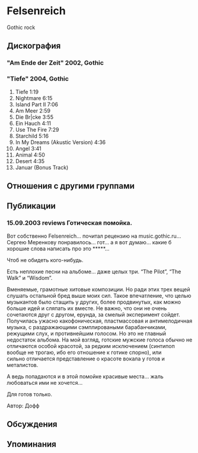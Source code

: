 # Felsenreich

Gothic rock

## Дискография

### "Am Ende der Zeit" 2002, Gothic



### "Tiefe" 2004, Gothic

01. Tiefe 1:19
02. Nightmare 6:15
03. Island Part II 7:06
04. Am Meer 2:59
05. Die Br|cke 3:55
06. Ein Hauch 4:11
07. Use The Fire 7:29
08. Starchild 5:16
09. In My Dreams (Akustic Version) 4:36
10. Angel 3:41
11. Animal 4:50
12. Desert 4:35
13. Januar (Bonus Track)


## Отношения с другими группами


## Публикации

### 15.09.2003 reviews Готическая помойка.

<P>Вот собственно Felsenreich… почитал рецензию на music.gothic.ru… Сергею Меренкову понравилось… гот… а я вот думаю… какие б хорошие слова написать про это *****…</P>
<P>Чтоб не обидеть кого-нибудь. <BR></P>
<P>Есть неплохие песни на альбоме… даже целых три. “The Pilot”, “The Walk” и<SPAN> <SPAN lang=EN-US>“Wisdom”.</SPAN></SPAN></P>
<P>Вменяемые, грамотные хитовые композиции. Но ради этих трех вещей слушать остальной бред выше моих сил. Такое впечатление, что целью музыкантов было стащить у других, более продвинутых, как можно больше идей и сляпать их вместе. Не важно, что они не очень сочетаются друг с другом, ерунда, за смелый эксперимент сойдет. Получилась ужасно какофоническая, пластмассовая и антимелодичная музыка, с раздражающими сэмплироваными барабанчиками, режущими слух, и противнейшим голосом. Но это не главный недостаток альбома. На мой взгляд, готские мужские голоса&nbsp;обычно не отличаются особой красотой, за редким исключением (синтипоп вообще не трогаю, ибо его отношение к готике спорно),&nbsp;или сильно&nbsp;отличается представление о красоте вокала у готов и металистов.&nbsp;</P>
<P>А ведь попадаются и в этой помойке красивые места… жаль любоваться ими не хочется... <BR></P>
<P>Для готов только.</P>
Автор: Дофф


## Обсуждения


## Упоминания

